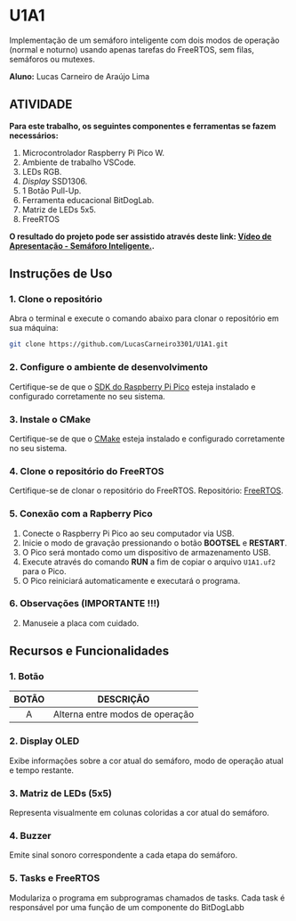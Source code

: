 # U1A1
Implementação de um semáforo inteligente com dois modos de operação (normal e noturno) usando apenas tarefas do FreeRTOS, sem filas, semáforos ou mutexes.

__Aluno:__
Lucas Carneiro de Araújo Lima

## ATIVIDADE 

__Para este trabalho, os seguintes componentes e ferramentas se fazem necessários:__
1) Microcontrolador Raspberry Pi Pico W.
2) Ambiente de trabalho VSCode.
3) LEDs RGB.
4) _Display_ SSD1306.
5) 1 Botão Pull-Up.
7) Ferramenta educacional BitDogLab.
8) Matriz de LEDs 5x5.
9) FreeRTOS

__O resultado do projeto pode ser assistido através deste link: [Vídeo de Apresentação - Semáforo Inteligente.](https://youtu.be/ZzUmeqQ_R6Q).__

## Instruções de Uso

### 1. Clone o repositório
Abra o terminal e execute o comando abaixo para clonar o repositório em sua máquina:
```bash
git clone https://github.com/LucasCarneiro3301/U1A1.git
```

### 2. Configure o ambiente de desenvolvimento
Certifique-se de que o [SDK do Raspberry Pi Pico](https://github.com/raspberrypi/pico-sdk) esteja instalado e configurado corretamente no seu sistema.

### 3. Instale o CMake
Certifique-se de que o [CMake](https://cmake.org/download/) esteja instalado e configurado corretamente no seu sistema.

### 4. Clone o repositório do FreeRTOS
Certifique-se de clonar o repositório do FreeRTOS. Repositório: [FreeRTOS](https://github.com/FreeRTOS/FreeRTOS-Kernel.git).

### 5. Conexão com a Rapberry Pico
1. Conecte o Raspberry Pi Pico ao seu computador via USB.
2. Inicie o modo de gravação pressionando o botão **BOOTSEL** e **RESTART**.
3. O Pico será montado como um dispositivo de armazenamento USB.
4. Execute através do comando **RUN** a fim de copiar o arquivo `U1A1.uf2` para o Pico.
5. O Pico reiniciará automaticamente e executará o programa.

### 6. Observações (IMPORTANTE !!!)
2. Manuseie a placa com cuidado.

## Recursos e Funcionalidades

### 1. Botão

| BOTÃO                            | DESCRIÇÃO                                     | 
|:----------------------------------:|:---------------------------------------------:|
| A                                  | Alterna entre modos de operação              | 

### 2. Display OLED
Exibe informações sobre a cor atual do semáforo, modo de operação atual e tempo restante.

### 3. Matriz de LEDs (5x5)
Representa visualmente em colunas coloridas a cor atual do semáforo. 

### 4. Buzzer
Emite sinal sonoro correspondente a cada etapa do semáforo.

### 5. Tasks e FreeRTOS
Modulariza o programa em subprogramas chamados de tasks. Cada task é responsável por uma função de um componente do BitDogLabb



